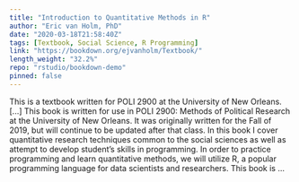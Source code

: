 ```yaml
---
title: "Introduction to Quantitative Methods in R"
author: "Eric van Holm, PhD"
date: "2020-03-18T21:58:40Z"
tags: [Textbook, Social Science, R Programming]
link: "https://bookdown.org/ejvanholm/Textbook/"
length_weight: "32.2%"
repo: "rstudio/bookdown-demo"
pinned: false
---
```


This is a textbook written for POLI 2900 at the University of New Orleans. [...] This book is written for use in POLI 2900: Methods of Political Research at the University of New Orleans. It was originally written for the Fall of 2019, but will continue to be updated after that class. In this book I cover quantitative research techniques common to the social sciences as well as attempt to develop student’s skills in programming. In order to practice programming and learn quantitative methods, we will utilize R, a popular programming language for data scientists and researchers. This book is ...
